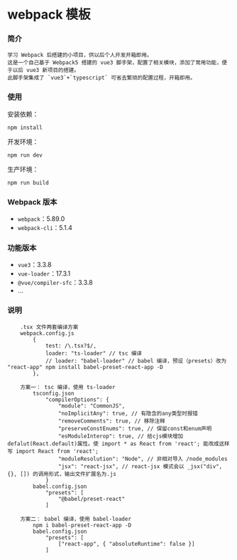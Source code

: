 # webpack 模板

### 简介
```
学习 Webpack 后搭建的小项目，供以后个人开发开箱即用。
这是一个自己基于 Webpack5 搭建的 vue3 脚手架，配置了相关模块，添加了常用功能，便于以后 vue3 新项目的搭建。
此脚手架集成了 `vue3`+`typescript` 可省去繁琐的配置过程，开箱即用。
```

### 使用
安装依赖：
```
npm install
```

开发环境：
```
npm run dev
```

生产环境：

```
npm run build
```

### Webpack 版本
- `webpack`：5.89.0
- `webpack-cli`：5.1.4

### 功能版本
- `vue3`：3.3.8
- `vue-loader`：17.3.1
- `@vue/compiler-sfc`：3.3.8
- ...

### 说明
```
    .tsx 文件两套编译方案
    webpack.config.js
        {
            test: /\.tsx?$/,
            loader: "ts-loader" // tsc 编译
            // loader: "babel-loader" // babel 编译，预设（presets）改为 "react-app" npm install babel-preset-react-app -D
        },

    方案一： tsc 编译，使用 ts-loader
        tsconfig.json
            "compilerOptions": {
                "module": "CommonJS",
                "noImplicitAny": true, // 有隐含的any类型时报错
                "removeComments": true, // 移除注释
                "preserveConstEnums": true, // 保留const和enum声明
                "esModuleInterop": true, // 给cjs模块增加defalut(React.default)属性。使 import * as React from 'react'; 能改成这样写 import React from 'react';
                "moduleResolution": "Node", // 非相对导入 /node_modules
                "jsx": "react-jsx", // react-jsx 模式会以 _jsx("div", {}, []) 的调用形式，输出文件扩展名为.js
            }
        babel.config.json
            "presets": [
                "@babel/preset-react"
            ]

    方案二： babel 编译，使用 babel-loader
        npm i babel-preset-react-app -D
        babel.config.json
            "presets": [
                ["react-app", { "absoluteRuntime": false }] 
            ]
```
